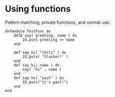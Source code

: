 # Using functions

Pattern matching, private functions, and normal use:

```
defmodule TestFunc do
	defp say( greeting, name ) do
		IO.puts greeting <> name
	end

	def say_hi( "chris" ) do
		IO.puts( "Slacker!" )
	end
	def say_hi( name ) do
		say( "hi" , name )
	end
	def say_hi( "paul" ) do
		IO.puts("it's paul!")
	end
end
```